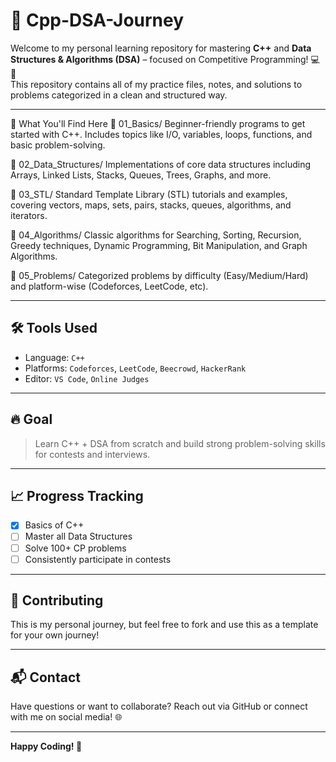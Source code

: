 # 🚀 Cpp-DSA-Journey

Welcome to my personal learning repository for mastering **C++** and **Data Structures & Algorithms (DSA)** – focused on Competitive Programming! 💻🧠  
This repository contains all of my practice files, notes, and solutions to problems categorized in a clean and structured way.

---

📌 What You'll Find Here
🔹 01_Basics/
Beginner-friendly programs to get started with C++. Includes topics like I/O, variables, loops, functions, and basic problem-solving.

🔹 02_Data_Structures/
Implementations of core data structures including Arrays, Linked Lists, Stacks, Queues, Trees, Graphs, and more.

🔹 03_STL/
Standard Template Library (STL) tutorials and examples, covering vectors, maps, sets, pairs, stacks, queues, algorithms, and iterators.

🔹 04_Algorithms/
Classic algorithms for Searching, Sorting, Recursion, Greedy techniques, Dynamic Programming, Bit Manipulation, and Graph Algorithms.

🔹 05_Problems/
Categorized problems by difficulty (Easy/Medium/Hard) and platform-wise (Codeforces, LeetCode, etc).

---

## 🛠 Tools Used
- Language: `C++`
- Platforms: `Codeforces`, `LeetCode`, `Beecrowd`, `HackerRank`
- Editor: `VS Code`, `Online Judges`

---

## 🔥 Goal

> Learn C++ + DSA from scratch and build strong problem-solving skills for contests and interviews.

---

## 📈 Progress Tracking

- [x] Basics of C++
- [ ] Master all Data Structures
- [ ] Solve 100+ CP problems
- [ ] Consistently participate in contests

---

## 🤝 Contributing

This is my personal journey, but feel free to fork and use this as a template for your own journey!

---

## 📬 Contact

Have questions or want to collaborate? Reach out via GitHub or connect with me on social media! 🌐

---

**Happy Coding! 💙**
